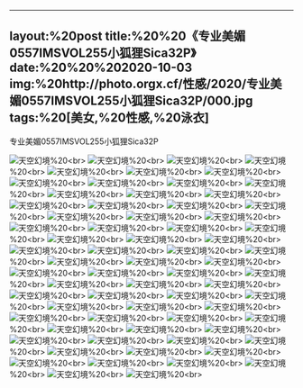 ﻿---
layout:%20post
title:%20%20《专业美媚0557IMSVOL255小狐狸Sica32P》
date:%20%20%202020-10-03
img:%20http://photo.orgx.cf/性感/2020/专业美媚0557IMSVOL255小狐狸Sica32P/000.jpg
tags:%20[美女,%20性感,%20泳衣]
---

专业美媚0557IMSVOL255小狐狸Sica32P



![天空幻境](http://photo.orgx.cf/性感/2020/专业美媚0557IMSVOL255小狐狸Sica32P/001.jpg%20''天空幻境'')%20<br>
![天空幻境](http://photo.orgx.cf/性感/2020/专业美媚0557IMSVOL255小狐狸Sica32P/002.jpg%20''天空幻境'')%20<br>
![天空幻境](http://photo.orgx.cf/性感/2020/专业美媚0557IMSVOL255小狐狸Sica32P/003.jpg%20''天空幻境'')%20<br>
![天空幻境](http://photo.orgx.cf/性感/2020/专业美媚0557IMSVOL255小狐狸Sica32P/004.jpg%20''天空幻境'')%20<br>
![天空幻境](http://photo.orgx.cf/性感/2020/专业美媚0557IMSVOL255小狐狸Sica32P/005.jpg%20''天空幻境'')%20<br>
![天空幻境](http://photo.orgx.cf/性感/2020/专业美媚0557IMSVOL255小狐狸Sica32P/006.jpg%20''天空幻境'')%20<br>
![天空幻境](http://photo.orgx.cf/性感/2020/专业美媚0557IMSVOL255小狐狸Sica32P/007.jpg%20''天空幻境'')%20<br>
![天空幻境](http://photo.orgx.cf/性感/2020/专业美媚0557IMSVOL255小狐狸Sica32P/008.jpg%20''天空幻境'')%20<br>
![天空幻境](http://photo.orgx.cf/性感/2020/专业美媚0557IMSVOL255小狐狸Sica32P/009.jpg%20''天空幻境'')%20<br>
![天空幻境](http://photo.orgx.cf/性感/2020/专业美媚0557IMSVOL255小狐狸Sica32P/010.jpg%20''天空幻境'')%20<br>
![天空幻境](http://photo.orgx.cf/性感/2020/专业美媚0557IMSVOL255小狐狸Sica32P/011.jpg%20''天空幻境'')%20<br>
![天空幻境](http://photo.orgx.cf/性感/2020/专业美媚0557IMSVOL255小狐狸Sica32P/012.jpg%20''天空幻境'')%20<br>
![天空幻境](http://photo.orgx.cf/性感/2020/专业美媚0557IMSVOL255小狐狸Sica32P/013.jpg%20''天空幻境'')%20<br>
![天空幻境](http://photo.orgx.cf/性感/2020/专业美媚0557IMSVOL255小狐狸Sica32P/014.jpg%20''天空幻境'')%20<br>
![天空幻境](http://photo.orgx.cf/性感/2020/专业美媚0557IMSVOL255小狐狸Sica32P/015.jpg%20''天空幻境'')%20<br>
![天空幻境](http://photo.orgx.cf/性感/2020/专业美媚0557IMSVOL255小狐狸Sica32P/016.jpg%20''天空幻境'')%20<br>
![天空幻境](http://photo.orgx.cf/性感/2020/专业美媚0557IMSVOL255小狐狸Sica32P/017.jpg%20''天空幻境'')%20<br>
![天空幻境](http://photo.orgx.cf/性感/2020/专业美媚0557IMSVOL255小狐狸Sica32P/018.jpg%20''天空幻境'')%20<br>
![天空幻境](http://photo.orgx.cf/性感/2020/专业美媚0557IMSVOL255小狐狸Sica32P/019.jpg%20''天空幻境'')%20<br>
![天空幻境](http://photo.orgx.cf/性感/2020/专业美媚0557IMSVOL255小狐狸Sica32P/020.jpg%20''天空幻境'')%20<br>
![天空幻境](http://photo.orgx.cf/性感/2020/专业美媚0557IMSVOL255小狐狸Sica32P/021.jpg%20''天空幻境'')%20<br>
![天空幻境](http://photo.orgx.cf/性感/2020/专业美媚0557IMSVOL255小狐狸Sica32P/022.jpg%20''天空幻境'')%20<br>
![天空幻境](http://photo.orgx.cf/性感/2020/专业美媚0557IMSVOL255小狐狸Sica32P/023.jpg%20''天空幻境'')%20<br>
![天空幻境](http://photo.orgx.cf/性感/2020/专业美媚0557IMSVOL255小狐狸Sica32P/024.jpg%20''天空幻境'')%20<br>
![天空幻境](http://photo.orgx.cf/性感/2020/专业美媚0557IMSVOL255小狐狸Sica32P/025.jpg%20''天空幻境'')%20<br>
![天空幻境](http://photo.orgx.cf/性感/2020/专业美媚0557IMSVOL255小狐狸Sica32P/026.jpg%20''天空幻境'')%20<br>
![天空幻境](http://photo.orgx.cf/性感/2020/专业美媚0557IMSVOL255小狐狸Sica32P/027.jpg%20''天空幻境'')%20<br>
![天空幻境](http://photo.orgx.cf/性感/2020/专业美媚0557IMSVOL255小狐狸Sica32P/028.jpg%20''天空幻境'')%20<br>
![天空幻境](http://photo.orgx.cf/性感/2020/专业美媚0557IMSVOL255小狐狸Sica32P/029.jpg%20''天空幻境'')%20<br>
![天空幻境](http://photo.orgx.cf/性感/2020/专业美媚0557IMSVOL255小狐狸Sica32P/030.jpg%20''天空幻境'')%20<br>
![天空幻境](http://photo.orgx.cf/性感/2020/专业美媚0557IMSVOL255小狐狸Sica32P/031.jpg%20''天空幻境'')%20<br>
![天空幻境](http://photo.orgx.cf/性感/2020/专业美媚0557IMSVOL255小狐狸Sica32P/032.jpg%20''天空幻境'')%20<br>
![天空幻境](http://photo.orgx.cf/性感/2020/专业美媚0557IMSVOL255小狐狸Sica32P/033.jpg%20''天空幻境'')%20<br>
![天空幻境](http://photo.orgx.cf/性感/2020/专业美媚0557IMSVOL255小狐狸Sica32P/034.jpg%20''天空幻境'')%20<br>
![天空幻境](http://photo.orgx.cf/性感/2020/专业美媚0557IMSVOL255小狐狸Sica32P/035.jpg%20''天空幻境'')%20<br>
![天空幻境](http://photo.orgx.cf/性感/2020/专业美媚0557IMSVOL255小狐狸Sica32P/036.jpg%20''天空幻境'')%20<br>
![天空幻境](http://photo.orgx.cf/性感/2020/专业美媚0557IMSVOL255小狐狸Sica32P/037.jpg%20''天空幻境'')%20<br>
![天空幻境](http://photo.orgx.cf/性感/2020/专业美媚0557IMSVOL255小狐狸Sica32P/038.jpg%20''天空幻境'')%20<br>
![天空幻境](http://photo.orgx.cf/性感/2020/专业美媚0557IMSVOL255小狐狸Sica32P/039.jpg%20''天空幻境'')%20<br>
![天空幻境](http://photo.orgx.cf/性感/2020/专业美媚0557IMSVOL255小狐狸Sica32P/040.jpg%20''天空幻境'')%20<br>
![天空幻境](http://photo.orgx.cf/性感/2020/专业美媚0557IMSVOL255小狐狸Sica32P/041.jpg%20''天空幻境'')%20<br>
![天空幻境](http://photo.orgx.cf/性感/2020/专业美媚0557IMSVOL255小狐狸Sica32P/042.jpg%20''天空幻境'')%20<br>
![天空幻境](http://photo.orgx.cf/性感/2020/专业美媚0557IMSVOL255小狐狸Sica32P/043.jpg%20''天空幻境'')%20<br>
![天空幻境](http://photo.orgx.cf/性感/2020/专业美媚0557IMSVOL255小狐狸Sica32P/044.jpg%20''天空幻境'')%20<br>
![天空幻境](http://photo.orgx.cf/性感/2020/专业美媚0557IMSVOL255小狐狸Sica32P/045.jpg%20''天空幻境'')%20<br>
![天空幻境](http://photo.orgx.cf/性感/2020/专业美媚0557IMSVOL255小狐狸Sica32P/046.jpg%20''天空幻境'')%20<br>
![天空幻境](http://photo.orgx.cf/性感/2020/专业美媚0557IMSVOL255小狐狸Sica32P/047.jpg%20''天空幻境'')%20<br>
![天空幻境](http://photo.orgx.cf/性感/2020/专业美媚0557IMSVOL255小狐狸Sica32P/048.jpg%20''天空幻境'')%20<br>
![天空幻境](http://photo.orgx.cf/性感/2020/专业美媚0557IMSVOL255小狐狸Sica32P/049.jpg%20''天空幻境'')%20<br>
![天空幻境](http://photo.orgx.cf/性感/2020/专业美媚0557IMSVOL255小狐狸Sica32P/050.jpg%20''天空幻境'')%20<br>
![天空幻境](http://photo.orgx.cf/性感/2020/专业美媚0557IMSVOL255小狐狸Sica32P/051.jpg%20''天空幻境'')%20<br>
![天空幻境](http://photo.orgx.cf/性感/2020/专业美媚0557IMSVOL255小狐狸Sica32P/052.jpg%20''天空幻境'')%20<br>
![天空幻境](http://photo.orgx.cf/性感/2020/专业美媚0557IMSVOL255小狐狸Sica32P/053.jpg%20''天空幻境'')%20<br>
![天空幻境](http://photo.orgx.cf/性感/2020/专业美媚0557IMSVOL255小狐狸Sica32P/054.jpg%20''天空幻境'')%20<br>
![天空幻境](http://photo.orgx.cf/性感/2020/专业美媚0557IMSVOL255小狐狸Sica32P/055.jpg%20''天空幻境'')%20<br>
![天空幻境](http://photo.orgx.cf/性感/2020/专业美媚0557IMSVOL255小狐狸Sica32P/056.jpg%20''天空幻境'')%20<br>
![天空幻境](http://photo.orgx.cf/性感/2020/专业美媚0557IMSVOL255小狐狸Sica32P/057.jpg%20''天空幻境'')%20<br>
![天空幻境](http://photo.orgx.cf/性感/2020/专业美媚0557IMSVOL255小狐狸Sica32P/058.jpg%20''天空幻境'')%20<br>
![天空幻境](http://photo.orgx.cf/性感/2020/专业美媚0557IMSVOL255小狐狸Sica32P/059.jpg%20''天空幻境'')%20<br>
![天空幻境](http://photo.orgx.cf/性感/2020/专业美媚0557IMSVOL255小狐狸Sica32P/060.jpg%20''天空幻境'')%20<br>
![天空幻境](http://photo.orgx.cf/性感/2020/专业美媚0557IMSVOL255小狐狸Sica32P/061.jpg%20''天空幻境'')%20<br>
![天空幻境](http://photo.orgx.cf/性感/2020/专业美媚0557IMSVOL255小狐狸Sica32P/062.jpg%20''天空幻境'')%20<br>
![天空幻境](http://photo.orgx.cf/性感/2020/专业美媚0557IMSVOL255小狐狸Sica32P/063.jpg%20''天空幻境'')%20<br>
![天空幻境](http://photo.orgx.cf/性感/2020/专业美媚0557IMSVOL255小狐狸Sica32P/064.jpg%20''天空幻境'')%20<br>
![天空幻境](http://photo.orgx.cf/性感/2020/专业美媚0557IMSVOL255小狐狸Sica32P/065.jpg%20''天空幻境'')%20<br>
![天空幻境](http://photo.orgx.cf/性感/2020/专业美媚0557IMSVOL255小狐狸Sica32P/066.jpg%20''天空幻境'')%20<br>
![天空幻境](http://photo.orgx.cf/性感/2020/专业美媚0557IMSVOL255小狐狸Sica32P/067.jpg%20''天空幻境'')%20<br>
![天空幻境](http://photo.orgx.cf/性感/2020/专业美媚0557IMSVOL255小狐狸Sica32P/068.jpg%20''天空幻境'')%20<br>
![天空幻境](http://photo.orgx.cf/性感/2020/专业美媚0557IMSVOL255小狐狸Sica32P/069.jpg%20''天空幻境'')%20<br>